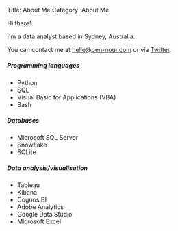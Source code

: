 Title: About Me
Category: About Me

Hi there!

I'm a data analyst based in Sydney, Australia.

You can contact me at [hello@ben-nour.com](mailto:hello@ben-nour.com]) or via [Twitter](https://twitter.com/ben_n_93).


##### Programming languages
- Python
- SQL
- Visual Basic for Applications (VBA)
- Bash

##### Databases
- Microsoft SQL Server
- Snowflake
- SQLite

##### Data analysis/visualisation
- Tableau
- Kibana
- Cognos BI
- Adobe Analytics
- Google Data Studio
- Microsoft Excel
